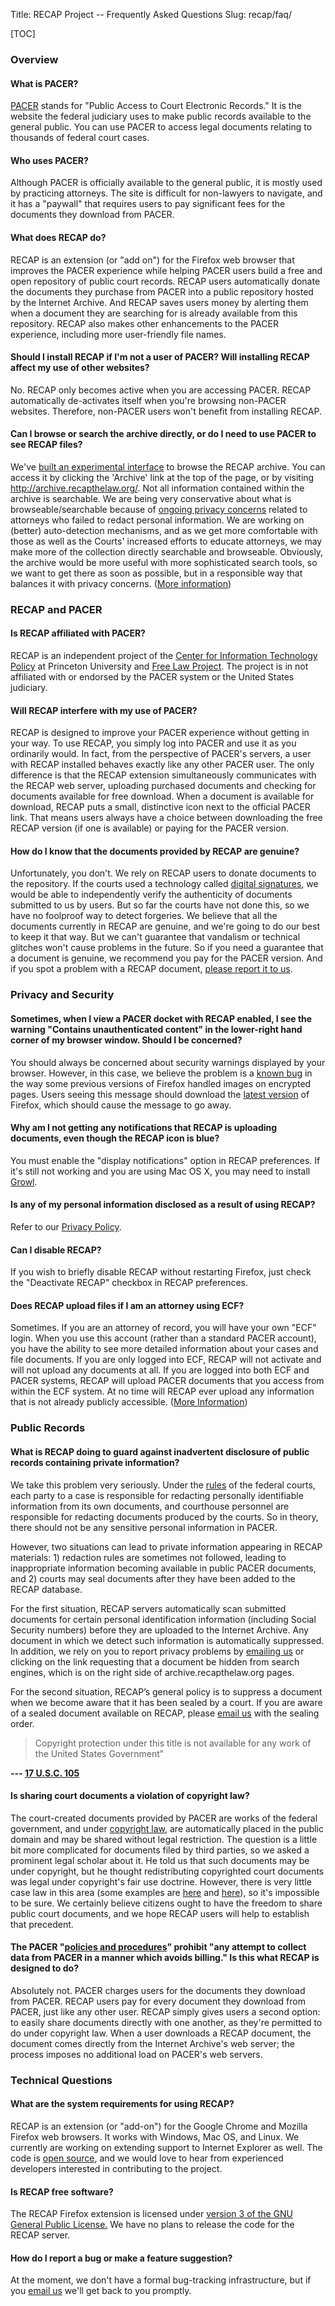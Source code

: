 Title: RECAP Project -- Frequently Asked Questions
Slug: recap/faq/

[TOC]

### Overview

#### What is PACER?
[PACER](http://pacer.psc.uscourts.gov/) stands for "Public Access to
Court Electronic Records." It is the website the federal judiciary uses
to make public records available to the general public. You can use
PACER to access legal documents relating to thousands of federal court
cases.

#### Who uses PACER?
Although PACER is officially available to the general public, it is
mostly used by practicing attorneys. The site is difficult for
non-lawyers to navigate, and it has a "paywall" that requires users to
pay significant fees for the documents they download from PACER.

#### What does RECAP do?
RECAP is an extension (or "add on") for the Firefox web browser that
improves the PACER experience while helping PACER users build a free and
open repository of public court records. RECAP users automatically
donate the documents they purchase from PACER into a public repository
hosted by the Internet Archive. And RECAP saves users money by alerting
them when a document they are searching for is already available from
this repository. RECAP also makes other enhancements to the PACER
experience, including more user-friendly file names.

#### Should I install RECAP if I'm not a user of PACER? Will installing RECAP affect my use of other websites?
No. RECAP only becomes active when you are accessing PACER. RECAP
automatically de-activates itself when you're browsing non-PACER
websites. Therefore, non-PACER users won't benefit from installing
RECAP.

#### Can I browse or search the archive directly, or do I need to use PACER to see RECAP files?
We've [built an experimental
interface]({filename}/new-search-and-browsing-interface-for-the-recap-archive.md)
to browse the RECAP archive. You can access it by clicking the 'Archive'
link at the top of the page, or by visiting
<http://archive.recapthelaw.org/>. Not all information contained within
the archive is searchable. We are being very conservative about what is
browseable/searchable because of [ongoing privacy
concerns](http://public.resource.org/uscourts.gov/) related to attorneys
who failed to redact personal information. We are working on (better)
auto-detection mechanisms, and as we get more comfortable with those as
well as the Courts' increased efforts to educate attorneys, we may make
more of the collection directly searchable and browseable. Obviously,
the archive would be more useful with more sophisticated search tools,
so we want to get there as soon as possible, but in a responsible way
that balances it with privacy concerns. ([More
information]({filename}/accessing-the-recap-repository-without-pacer.md))


### RECAP and PACER

#### Is RECAP affiliated with PACER?
RECAP is an independent project of the [Center for Information
Technology Policy](https://citp.princeton.edu/) at Princeton University
and [Free Law Project](https://free.law/). The project is in
not affiliated with or endorsed by the PACER system or the United States
judiciary.

#### Will RECAP interfere with my use of PACER?
RECAP is designed to improve your PACER experience without getting in
your way. To use RECAP, you simply log into PACER and use it as you
ordinarily would. In fact, from the perspective of PACER's servers, a
user with RECAP installed behaves exactly like any other PACER user. The
only difference is that the RECAP extension simultaneously communicates
with the RECAP web server, uploading purchased documents and checking
for documents available for free download. When a document is available
for download, RECAP puts a small, distinctive icon next to the official
PACER link. That means users always have a choice between downloading
the free RECAP version (if one is available) or paying for the PACER
version.

#### How do I know that the documents provided by RECAP are genuine?
Unfortunately, you don't. We rely on RECAP users to donate documents to
the repository. If the courts used a technology called [digital
signatures](https://en.wikipedia.org/wiki/Digital_signature), we would be
able to independently verify the authenticity of documents submitted to
us by users. But so far the courts have not done this, so we have no
foolproof way to detect forgeries. We believe that all the documents
currently in RECAP are genuine, and we're going to do our best to keep
it that way. But we can't guarantee that vandalism or technical glitches
won't cause problems in the future. So if you need a guarantee that a
document is genuine, we recommend you pay for the PACER version. And if
you spot a problem with a RECAP document, [please report it to us][c].


### Privacy and Security

#### Sometimes, when I view a PACER docket with RECAP enabled, I see the warning "Contains unauthenticated content" in the lower-right hand corner of my browser window. Should I be concerned?
You should always be concerned about security warnings displayed by your
browser. However, in this case, we believe the problem is a [known
bug](https://bugzilla.mozilla.org/show_bug.cgi?id=477118) in the way
some previous versions of Firefox handled images on encrypted pages.
Users seeing this message should download the [latest
version](http://www.mozilla.com/en-US/firefox/firefox.html) of Firefox,
which should cause the message to go away.

#### Why am I not getting any notifications that RECAP is uploading documents, even though the RECAP icon is blue?
You must enable the "display notifications" option in RECAP preferences.
If it's still not working and you are using Mac OS X, you may need to
install [Growl](http://growl.info).

#### Is any of my personal information disclosed as a result of using RECAP?
Refer to our [Privacy Policy](/privacy).

#### Can I disable RECAP?
If you wish to briefly disable RECAP without restarting Firefox, just
check the "Deactivate RECAP" checkbox in RECAP preferences.

#### Does RECAP upload files if I am an attorney using ECF?
Sometimes. If you are an attorney of record, you will have your own
"ECF" login. When you use this account (rather than a standard PACER
account), you have the ability to see more detailed information about
your cases and file documents. If you are only logged into ECF, RECAP
will not activate and will not upload any documents at all. If you are
logged into both ECF and PACER systems, RECAP will upload PACER
documents that you access from within the ECF system. At no time will
RECAP ever upload any information that is not already publicly
accessible. ([More
Information]({filename}/recap-extension-0-8-beta-released.md))



### Public Records

#### What is RECAP doing to guard against inadvertent disclosure of public records containing private information?
We take this problem very seriously. Under the
[rules](http://www.uscourts.gov/RulesAndPolicies/JudiciaryPrivacyPolicy.aspx)
of the federal courts, each party to a case is responsible for redacting
personally identifiable information from its own documents, and
courthouse personnel are responsible for redacting documents produced by
the courts. So in theory, there should not be any sensitive personal
information in PACER.

However, two situations can lead to private information appearing in
RECAP materials: 1) redaction rules are sometimes not followed, leading
to inappropriate information becoming available in public PACER
documents, and 2) courts may seal documents after they have been added
to the RECAP database.

For the first situation, RECAP servers automatically scan submitted
documents for certain personal identification information (including
Social Security numbers) before they are uploaded to the Internet
Archive. Any document in which we detect such information is
automatically suppressed. In addition, we rely on you to report privacy
problems by [emailing us][c] or clicking on
the link requesting that a document be hidden from search engines, which
is on the right side of archive.recapthelaw.org pages.

For the second situation, RECAP’s general policy is to suppress a
document when we become aware that it has been sealed by a court. If you
are aware of a sealed document available on RECAP, please [email
us][c] with the sealing order.

> Copyright protection under this title is not available for any work
> of the United States Government"

**--- [17 U.S.C. 105](http://en.wikipedia.org/wiki/Copyright_status_of_work_by_the_U.S._government)**

#### Is sharing court documents a violation of copyright law?
The court-created documents provided by PACER are works of the federal
government, and under [copyright
law](http://www.law.cornell.edu/uscode/17/105.html), are automatically
placed in the public domain and may be shared without legal restriction.
The question is a little bit more complicated for documents filed by
third parties, so we asked a prominent legal scholar about it. He told
us that such documents may be under copyright, but he thought
redistributing copyrighted court documents was legal under copyright's
fair use doctrine. However, there is very little case law in this area
(some examples are [here](http://www.volokh.com/posts/1248389303.shtml)
and
[here](https://freedom-to-tinker.com/blog/abridy/fair-use-legal-databases-and-access-to-litigation-inputs/)),
so it's impossible to be sure. We certainly believe citizens ought to
have the freedom to share public court documents, and we hope RECAP
users will help to establish that precedent.

#### The PACER "[policies and procedures](https://pacer.psc.uscourts.gov/documents/pacer_policy.pdf)" prohibit "any attempt to collect data from PACER in a manner which avoids billing." Is this what RECAP is designed to do?
Absolutely not. PACER charges users for the documents they download from
PACER. RECAP users pay for every document they download from PACER, just
like any other user. RECAP simply gives users a second option: to easily
share documents directly with one another, as they're permitted to do
under copyright law. When a user downloads a RECAP document, the
document comes directly from the Internet Archive's web server; the
process imposes no additional load on PACER's web servers.


### Technical Questions

#### What are the system requirements for using RECAP?
RECAP is an extension (or "add-on") for the Google Chrome and Mozilla
Firefox web browsers. It works with Windows, Mac OS, and Linux. We
currently are working on extending support to Internet Explorer as well.
The code is [open source](https://github.com/citp/recap), and we would
love to hear from experienced developers interested in contributing to
the project.

#### Is RECAP free software?
The RECAP Firefox extension is licensed under [version 3 of the GNU
General Public License.](http://www.gnu.org/copyleft/gpl.html) We have
no plans to release the code for the RECAP server.

#### How do I report a bug or make a feature suggestion?
At the moment, we don't have a formal bug-tracking infrastructure, but
if you [email us][c] we'll get back to you
promptly.

[c]: {filename}/pages/contact.md
